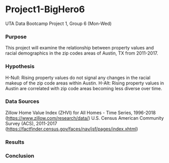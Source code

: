 # Project1-BigHero6
UTA Data Bootcamp Project 1, Group 6 (Mon-Wed)

### Purpose
This project will examine the relationship between property values and racial demographics in the zip codes areas of Austin, TX from 2011-2017.

### Hypothesis
H-Null: Rising property values do not signal any changes in the racial makeup of the zip code areas within Austin.
H-Alt: Rising property values in Austin are correlated with zip code areas becoming less diverse over time.

### Data Sources
Zillow Home Value Index (ZHVI) for All Homes - Time Series, 1996-2018 (https://www.zillow.com/research/data/)
U.S. Census American Community Survey (ACS), 2011-2017 (https://factfinder.census.gov/faces/nav/jsf/pages/index.xhtml)

### Results

### Conclusion
